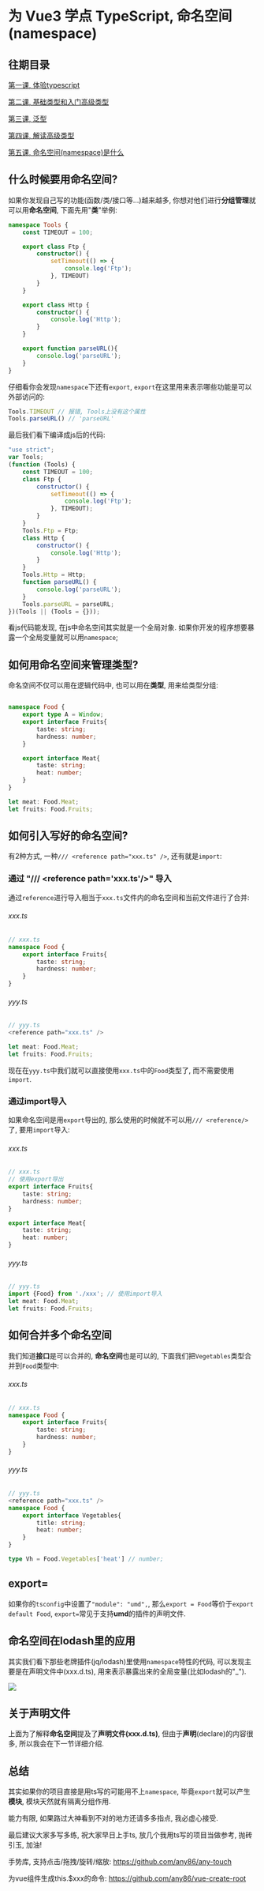 # 为 Vue3 学点 TypeScript, 命名空间(namespace)

## 往期目录
[第一课, 体验typescript](https://juejin.im/post/5d19ad6de51d451063431864)

[第二课, 基础类型和入门高级类型](https://juejin.im/post/5d1af3426fb9a07ed4411a9b)

[第三课, 泛型](https://juejin.im/post/5d27f160e51d45108223fcf9)

[第四课, 解读高级类型](https://juejin.im/post/5d3fe80fe51d456206115987)

[第五课, 命名空间(namespace)是什么](https://juejin.im/post/5d5d04dfe51d4561af16dd24)


## 什么时候要用命名空间?
如果你发现自己写的功能(函数/类/接口等...)越来越多, 你想对他们进行**分组管理**就可以用**命名空间**, 下面先用"**类**"举例:

``` typescript
namespace Tools {
    const TIMEOUT = 100;

    export class Ftp {
        constructor() {
            setTimeout(() => {
                console.log('Ftp');
            }, TIMEOUT)
        }
    }

    export class Http {
        constructor() {
            console.log('Http');
        }
    }

    export function parseURL(){
        console.log('parseURL');
    }
}
```
仔细看你会发现`namespace`下还有`export`, `export`在这里用来表示哪些功能是可以外部访问的:

```typescript
Tools.TIMEOUT // 报错, Tools上没有这个属性
Tools.parseURL() // 'parseURL'
```

最后我们看下编译成js后的代码:
```javascript
"use strict";
var Tools;
(function (Tools) {
    const TIMEOUT = 100;
    class Ftp {
        constructor() {
            setTimeout(() => {
                console.log('Ftp');
            }, TIMEOUT);
        }
    }
    Tools.Ftp = Ftp;
    class Http {
        constructor() {
            console.log('Http');
        }
    }
    Tools.Http = Http;
    function parseURL() {
        console.log('parseURL');
    }
    Tools.parseURL = parseURL;
})(Tools || (Tools = {}));
```
看js代码能发现, 在js中命名空间其实就是一个全局对象. 如果你开发的程序想要暴露一个全局变量就可以用`namespace`;

## 如何用命名空间来管理类型?
命名空间不仅可以用在逻辑代码中, 也可以用在**类型**, 用来给类型分组:
```typescript

namespace Food {
    export type A = Window;
    export interface Fruits{
        taste: string;
        hardness: number;
    }

    export interface Meat{
        taste: string;
        heat: number;
    }
}

let meat: Food.Meat;
let fruits: Food.Fruits;
```

## 如何引入写好的命名空间?
有2种方式, 一种`/// <reference path="xxx.ts" />`, 还有就是`import`:

### 通过 "/// <reference path='xxx.ts'/\>" 导入
通过`reference`进行导入相当于`xxx.ts`文件内的命名空间和当前文件进行了合并:

###### xxx.ts
```typescript
// xxx.ts
namespace Food {
    export interface Fruits{
        taste: string;
        hardness: number;
    }
}
```

###### yyy.ts
```typescript
// yyy.ts
<reference path="xxx.ts" />

let meat: Food.Meat;
let fruits: Food.Fruits;
```
现在在`yyy.ts`中我们就可以直接使用`xxx.ts`中的`Food`类型了, 而不需要使用`import`.

### 通过import导入
如果命名空间是用`export`导出的, 那么使用的时候就不可以用`/// <reference/>`了, 要用`import`导入:

###### xxx.ts
```typescript
// xxx.ts
// 使用export导出
export interface Fruits{
    taste: string;
    hardness: number;
}

export interface Meat{
    taste: string;
    heat: number;
}
```

###### yyy.ts
```typescript
// yyy.ts
import {Food} from './xxx'; // 使用import导入
let meat: Food.Meat;
let fruits: Food.Fruits;
```

## 如何合并多个命名空间
我们知道**接口**是可以合并的, **命名空间**也是可以的, 下面我们把`Vegetables`类型合并到`Food`类型中:
###### xxx.ts
```typescript
// xxx.ts
namespace Food {
    export interface Fruits{
        taste: string;
        hardness: number;
    }
}
```

###### yyy.ts
```typescript
// yyy.ts
<reference path="xxx.ts" />
namespace Food {
    export interface Vegetables{
        title: string;
        heat: number;
    }
}

type Vh = Food.Vegetables['heat'] // number;
```

## export=

如果你的`tsconfig`中设置了`"module": "umd",`, 那么`export = Food`等价于`export default Food`, `export=`常见于支持**umd**的插件的声明文件.

## 命名空间在lodash里的应用
其实我们看下那些老牌插件(jq/lodash)里使用`namespace`特性的代码, 可以发现主要是在声明文件中(xxx.d.ts), 用来表示暴露出来的全局变量(比如lodash的"_").

![](https://ws1.sinaimg.cn/large/005IQkzXly1g67dbezdx1j30lo0hatd2.jpg)

## 关于声明文件
上面为了解释**命名空间**提及了**声明文件(xxx.d.ts)**, 但由于**声明**(declare)的内容很多, 所以我会在下一节详细介绍.

## 总结
其实如果你的项目直接是用ts写的可能用不上`namespace`, 毕竟`export`就可以产生**模块**, 模块天然就有隔离分组作用. 

能力有限, 如果路过大神看到不对的地方还请多多指点, 我必虚心接受.

最后建议大家多写多练, 祝大家早日上手ts, 放几个我用ts写的项目当做参考, 抛砖引玉, 加油!

手势库, 支持点击/拖拽/旋转/缩放: https://github.com/any86/any-touch

为vue组件生成this.$xxx的命令: https://github.com/any86/vue-create-root
